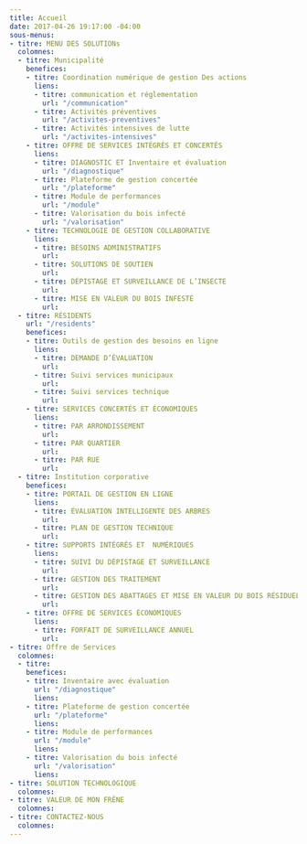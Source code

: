```yaml
---
title: Accueil
date: 2017-04-26 19:17:00 -04:00
sous-menus:
- titre: MENU DES SOLUTIONs
  colomnes:
  - titre: Municipalité
    benefices:
    - titre: Coordination numérique de gestion Des actions
      liens:
      - titre: communication et réglementation
        url: "/communication"
      - titre: Activités préventives
        url: "/activites-preventives"
      - titre: Activités intensives de lutte
        url: "/activites-intensives"
    - titre: OFFRE DE SERVICES INTÉGRÉS ET CONCERTÉS
      liens:
      - titre: DIAGNOSTIC ET Inventaire et évaluation
        url: "/diagnostique"
      - titre: Plateforme de gestion concertée
        url: "/plateforme"
      - titre: Module de performances
        url: "/module"
      - titre: Valorisation du bois infecté
        url: "/valorisation"
    - titre: TECHNOLOGIE DE GESTION COLLABORATIVE
      liens:
      - titre: BESOINS ADMINISTRATIFS
        url: 
      - titre: SOLUTIONS DE SOUTIEN
        url: 
      - titre: DÉPISTAGE ET SURVEILLANCE DE L’INSECTE
        url: 
      - titre: MISE EN VALEUR DU BOIS INFESTÉ
        url: 
  - titre: RÉSIDENTS
    url: "/residents"
    benefices:
    - titre: Outils de gestion des besoins en ligne
      liens:
      - titre: DEMANDE D’ÉVALUATION
        url: 
      - titre: Suivi services municipaux
        url: 
      - titre: Suivi services technique
        url: 
    - titre: SERVICES CONCERTÉS ET ÉCONOMIQUES
      liens:
      - titre: PAR ARRONDISSEMENT
        url: 
      - titre: PAR QUARTIER
        url: 
      - titre: PAR RUE
        url: 
  - titre: Institution corporative
    benefices:
    - titre: PORTAIL DE GESTION EN LIGNE
      liens:
      - titre: ÉVALUATION INTELLIGENTE DES ARBRES
        url: 
      - titre: PLAN DE GESTION TECHNIQUE
        url: 
    - titre: SUPPORTS INTÉGRÉS ET  NUMÉRIQUES
      liens:
      - titre: SUIVI DU DÉPISTAGE ET SURVEILLANCE
        url: 
      - titre: GESTION DES TRAITEMENT
        url: 
      - titre: GESTION DES ABATTAGES ET MISE EN VALEUR DU BOIS RÉSIDUEL
        url: 
    - titre: OFFRE DE SERVICES ÉCONOMIQUES
      liens:
      - titre: FORFAIT DE SURVEILLANCE ANNUEL
        url: 
- titre: Offre de Services
  colomnes:
  - titre: 
    benefices:
    - titre: Inventaire avec évaluation
      url: "/diagnostique"
      liens: 
    - titre: Plateforme de gestion concertée
      url: "/plateforme"
      liens: 
    - titre: Module de performances
      url: "/module"
      liens: 
    - titre: Valorisation du bois infecté
      url: "/valorisation"
      liens: 
- titre: SOLUTION TECHNOLOGIQUE
  colomnes: 
- titre: VALEUR DE MON FRÊNE
  colomnes: 
- titre: CONTACTEZ-NOUS
  colomnes: 
---
```


